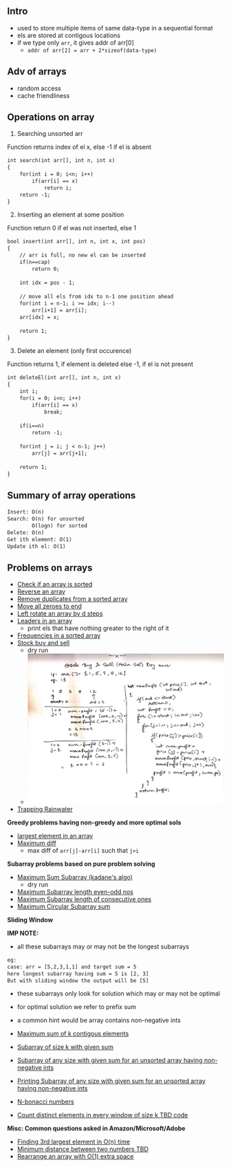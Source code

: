 ## Intro
- used to store multiple items of same data-type in a sequential format
- els are stored at contigous locations
- if we type only ```arr```, it gives addr of arr[0]
    - ```addr of arr[2] = arr + 2*sizeof(data-type)```

## Adv of arrays
- random access
- cache friendliness

## Operations on array 

1) Searching unsorted arr

Function returns index of el x, else -1 if el is absent

```
int search(int arr[], int n, int x)
{
    for(int i = 0; i<n; i++)
        if(arr[i] == x)
            return i;
    return -1;
}
```

2) Inserting an element at some position

Function return 0 if el was not inserted, else 1
```
bool insert(int arr[], int n, int x, int pos)
{
    // arr is full, no new el can be inserted
    if(n==cap)
        return 0;

    int idx = pos - 1;

    // move all els from idx to n-1 one position ahead
    for(int i = n-1; i >= idx; i--)
        arr[i+1] = arr[i];
    arr[idx] = x;

    return 1;
}
```

3) Delete an element (only first occurence)

Function returns 1, if element is deleted
else -1, if el is not present

```
int deleteEl(int arr[], int n, int x)
{
    int i;
    for(i = 0; i<n; i++)
        if(arr[i] == x)
            break;

    if(i==n)
        return -1;
    
    for(int j = i; j < n-1; j++)
        arr[j] = arr[j+1];

    return 1;
}
```

## Summary of array operations

```
Insert: O(n)
Search: O(n) for unsorted
        O(logn) for sorted
Delete: O(n)    
Get ith element: O(1)
Update ith el: O(1)
```

## Problems on arrays


- [Check if an array is sorted](isSorted.cpp)
- [Reverse an array](reverse.cpp)
- [Remove duplicates from a sorted array](remove_duplicates.cpp)
- [Move all zeroes to end](move_zeroes.cpp)
- [Left rotate an array by d steps](left_rotate.cpp)
- [Leaders in an array](leaders.cpp)
    - print els that have nothing greater to the right of it
- [Frequencies in a sorted array](freq.cpp)
- [Stock buy and sell](stock_buy_and_sell.cpp)
    - dry run
    - ![](imgs/stock.jpg)
- [Trapping Rainwater](trapping_rainwater.cpp)


**Greedy problems having non-greedy and more optimal sols**

- [largest element in an array](largest.cpp)
- [Maximum diff](max_diff.cpp)
    - max diff of ```arr[j]-arr[i]``` such that ```j>i```

**Subarray problems based on pure problem solving**

- [Maximum Sum Subarray (kadane's algo)](maxsum_subarr.cpp)
    - dry run
- [Maximum Subarray length even-odd nos](maxlen_subarr.cpp)
- [Maximum Subarray length of consecutive ones](max_consecutive_ones.cpp)
- [Maximum Circular Subarray sum](max_circular_subarr_sum.cpp)

**Sliding Window**

**IMP NOTE:**
- all these subarrays may or may not be the longest subarrays
```
eg:
case: arr = [5,2,3,1,1] and target sum = 5
here longest subarray having sum = 5 is [2, 3]
But with sliding window the output will be [5]
```
- these subarrays only look for solution which may or may not be optimal
- for optimal solution we refer to prefix sum

- a common hint would be array contains non-negative ints
- [Maximum sum of k contigous elements](Sliding_window/max_sum_k_consecutive_els.cpp)
- [Subarray of size k with given sum](Sliding_window/subarray_size_k_given_sum.cpp)
- [Subarray of any size with given sum for an unsorted array having non-negative ints](Sliding_window/subarray_any_size_given_sum.cpp)
- [Printing Subarray of any size with given sum for an unsorted array having non-negative ints](Sliding_window/print_subarray_any_size_given_sum.cpp)
- [N-bonacci numbers](Sliding_window/nbonacci.cpp)
- [Count distinct elements in every window of size k TBD code](Sliding_window/count_dist_els_of_window_size_k.cpp)

**Misc: Common questions asked in Amazon/Microsoft/Adobe**

- [Finding 3rd largest element in O(n) time](3rd_largest.cpp)
- [Minimum distance between two numbers TBD](min_dist.cpp)
- [Rearrange an array with O(1) extra space](re-arrange_arr.cpp)